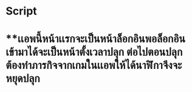 <h1>Script<h1>
  
**เเอพนี้หน้าเเรกจะเป็นหน้าล็อกอินพอล็อกอินเข้ามาได้จะเป็นหน้าตั้งเวลาปลุก
ต่อไปตอนปลุกต้องทำภารกิจจากเกมในเเอพให้ได้นาฬิกาจึงจะหยุดปลุก
